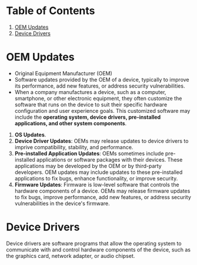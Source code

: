 # Table of Contents
1. [OEM Updates](#oem-updates)
2. [Device Drivers]()

# OEM Updates
- Original Equipment Manufacturer (OEM)
- Software updates provided by the OEM of a device, typically to improve its performance, add new features, or address security vulnerabilities. 
- When a company manufactures a device, such as a computer, smartphone, or other electronic equipment, they often customize the software that runs on the device to suit their specific hardware configuration and user experience goals. This customized software may include the **operating system, device drivers, pre-installed applications, and other system components**.

1. **OS Updates**.
2. **Device Driver Updates**: OEMs may release updates to device drivers to imprive compatibility, stability, and performance. 
3. **Pre-installed Application Updates**: OEMs sometimes include pre-installed applications or software packages with their devices. These applications may be developed by the OEM or by third-party developers. OEM updates may include updates to these pre-installed applications to fix bugs, enhance functionality, or improve security.
4. **Firmware Updates**: Firmware is low-level software that controls the hardware components of a device. OEMs may release firmware updates to fix bugs, improve performance, add new features, or address security vulnerabilities in the device's firmware.

# Device Drivers
Device drivers are software programs that allow the operating system to communicate with and control hardware components of the device, such as the graphics card, network adapter, or audio chipset.